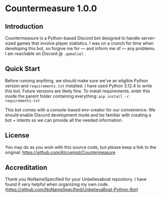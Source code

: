 # Countermeasure 1.0.0
## Introduction
Countermeasure is a Python-based Discord bot designed to handle server-sized games that involve player statistics.
I was on a crunch for time when developing this bot, so forgive me for — and inform me of — any problems.
I am reachable on Discord @ ```.gamaliel``` .

## Quick Start
Before running anything, we should make sure we've an eligible Python version and ```requirements.txt``` installed.
I have used Python 3.12.4 to write this bot. Future versions are likely fine.
To install requirements, enter this inside the parent folder containing everything:
```pip install -r requirements.txt```

This bot comes with a console-based env-creator for our convenience. We should enable Discord development mode and be familiar with creating a bot + intents so we can provide all the needed information.

## License
You may do as you wish with this source code, but please keep a link to the original:
https://github.com/Alccemist/Countermeasure

## Accreditation
Thank you NoNameSpecified for your Unbelievaboat repository. I have found it very helpful when organizing my own code.
(https://github.com/NoNameSpecified/UnbelievaBoat-Python-Bot)
